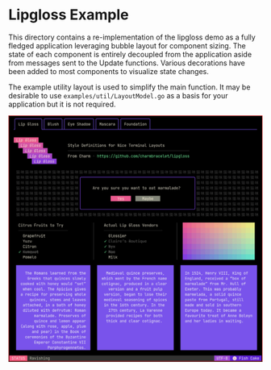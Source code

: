 # Lipgloss Example

This directory contains a re-implementation of the lipgloss demo as a fully fledged application leveraging bubble layout for component sizing. The state of each component is entirely decoupled from the application aside from messages sent to the Update functions. Various decorations have been added to most components to visualize state changes.

The example utility layout is used to simplify the main function. It may be desirable to use `examples/util/LayoutModel.go` as a basis for your application but it is not required.

![Lipgloss demo gif](./lipgloss.gif)
